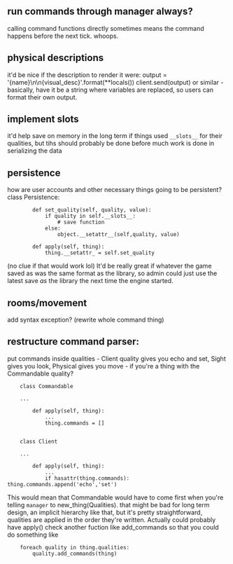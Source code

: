 ## run commands through manager always?

calling command functions directly sometimes means the command happens before 
the next tick. whoops.

## physical descriptions
it'd be nice if the description to render it were:
        output = '{name}\n\n{visual_desc}'.format(**locals())
        client.send(output)
or similar - basically, have it be a string where variables are replaced, 
so users can format their own output.
    
## implement __slots__
 
it'd help save on memory in the long term if things used `__slots__` for 
their qualities, but tihs should probably be done before much work is done 
in serializing the data

## persistence

how are user accounts and other necessary things going to be persistent?
        class Persistence:
        
            def set_quality(self, quality, value):
                if quality in self.__slots__:
                    # save function
                else:
                    object.__setattr__(self,quality, value)
            
            def apply(self, thing):
                thing.__setattr_ = self.set_quality
                
(no clue if that would work lol)
It'd be really great if whatever the game saved as was the same format as 
the library, so admin could just use the latest save *as* the library the 
next time the engine started.

## rooms/movement



add syntax exception? (rewrite whole command thing)

## restructure command parser:
put commands inside qualities - Client quality gives you echo and set, 
Sight gives you look, Physical gives you move - if you're a thing with the 
Commandable quality?

        class Commandable
    
        ...
            
            def apply(self, thing):
                ...
                thing.commands = []
                
                
        class Client
        
        ...
        
            def apply(self, thing):
                ...
                if hasattr(thing.commands): thing.commands.append('echo','set')

This would mean that Commandable would have to come first when you're telling
`manager` to new_thing(Qualities). that might be bad for long term design, an 
implicit hierarchy like that, but it's pretty straightforward, qualities are 
applied in the order they're written. Actually could probably have apply() check 
another fuction like add_commands so that you could do something like

        foreach quality in thing.qualities:
            quality.add_commands(thing)
